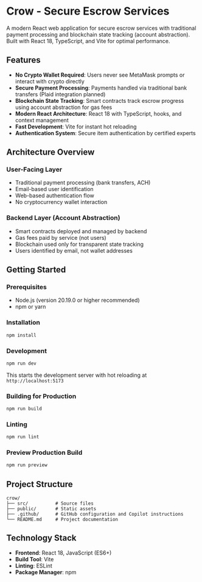 # Crow - Secure Escrow Services

A modern React web application for secure escrow services with traditional payment processing and blockchain state tracking (account abstraction). Built with React 18, TypeScript, and Vite for optimal performance.

## Features

- **No Crypto Wallet Required**: Users never see MetaMask prompts or interact with crypto directly
- **Secure Payment Processing**: Payments handled via traditional bank transfers (Plaid integration planned)
- **Blockchain State Tracking**: Smart contracts track escrow progress using account abstraction for gas fees
- **Modern React Architecture**: React 18 with TypeScript, hooks, and context management
- **Fast Development**: Vite for instant hot reloading
- **Authentication System**: Secure item authentication by certified experts

## Architecture Overview

### User-Facing Layer
- Traditional payment processing (bank transfers, ACH)
- Email-based user identification
- Web-based authentication flow
- No cryptocurrency wallet interaction

### Backend Layer (Account Abstraction)
- Smart contracts deployed and managed by backend
- Gas fees paid by service (not users)
- Blockchain used only for transparent state tracking
- Users identified by email, not wallet addresses

## Getting Started

### Prerequisites
- Node.js (version 20.19.0 or higher recommended)
- npm or yarn

### Installation
```bash
npm install
```

### Development
```bash
npm run dev
```
This starts the development server with hot reloading at `http://localhost:5173`

### Building for Production
```bash
npm run build
```

### Linting
```bash
npm run lint
```

### Preview Production Build
```bash
npm run preview
```

## Project Structure
```
crow/
├── src/          # Source files
├── public/       # Static assets
├── .github/      # GitHub configuration and Copilot instructions
└── README.md     # Project documentation
```

## Technology Stack
- **Frontend**: React 18, JavaScript (ES6+)
- **Build Tool**: Vite
- **Linting**: ESLint
- **Package Manager**: npm
